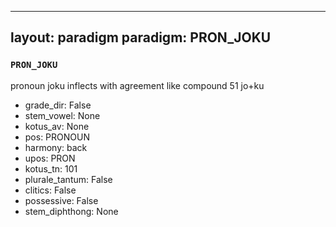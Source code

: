 
---
layout: paradigm
paradigm: PRON_JOKU
---
### ` PRON_JOKU `

pronoun joku inflects with agreement like compound 51 jo+ku
* grade_dir: False
* stem_vowel: None
* kotus_av: None
* pos: PRONOUN
* harmony: back
* upos: PRON
* kotus_tn: 101
* plurale_tantum: False
* clitics: False
* possessive: False
* stem_diphthong: None
